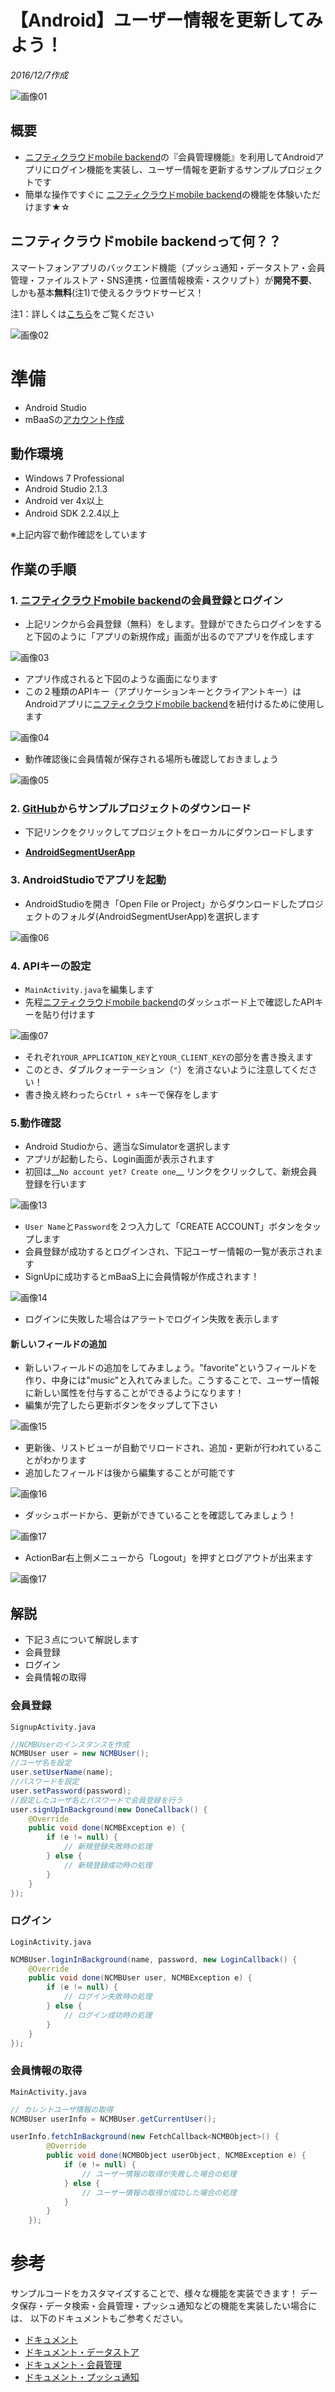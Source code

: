 # 【Android】ユーザー情報を更新してみよう！
*2016/12/7作成*

![画像01](/readme-img/001.png)

## 概要
* [ニフティクラウドmobile backend](http://mb.cloud.nifty.com/)の『会員管理機能』を利用してAndroidアプリにログイン機能を実装し、ユーザー情報を更新するサンプルプロジェクトです
* 簡単な操作ですぐに [ニフティクラウドmobile backend](http://mb.cloud.nifty.com/)の機能を体験いただけます★☆

## ニフティクラウドmobile backendって何？？
スマートフォンアプリのバックエンド機能（プッシュ通知・データストア・会員管理・ファイルストア・SNS連携・位置情報検索・スクリプト）が**開発不要**、しかも基本**無料**(注1)で使えるクラウドサービス！

注1：詳しくは[こちら](http://mb.cloud.nifty.com/price.htm)をご覧ください

![画像02](/readme-img/002.png)

# 準備

* Android Studio
* mBaaSの[アカウント作成](http://mb.cloud.nifty.com/signup.htm)

## 動作環境
* Windows 7 Professional
* Android Studio 2.1.3
* Android ver 4x以上
* Android SDK 2.2.4以上

※上記内容で動作確認をしています

## 作業の手順
### 1. [ニフティクラウドmobile backend](http://mb.cloud.nifty.com/)の会員登録とログイン

* 上記リンクから会員登録（無料）をします。登録ができたらログインをすると下図のように「アプリの新規作成」画面が出るのでアプリを作成します

![画像03](/readme-img/003.png)

* アプリ作成されると下図のような画面になります
* この２種類のAPIキー（アプリケーションキーとクライアントキー）はAndroidアプリに[ニフティクラウドmobile backend](http://mb.cloud.nifty.com/)を紐付けるために使用します

![画像04](/readme-img/004.png)

* 動作確認後に会員情報が保存される場所も確認しておきましょう

![画像05](/readme-img/005.png)

### 2. [GitHub](https://github.com/NIFTYCloud-mbaas/AndroidSegmentUserApp)からサンプルプロジェクトのダウンロード

* 下記リンクをクリックしてプロジェクトをローカルにダウンロードします

 * __[AndroidSegmentUserApp](https://github.com/NIFTYCloud-mbaas/AndroidSegmentUserApp/archive/master.zip)__

### 3. AndroidStudioでアプリを起動

* AndroidStudioを開き「Open File or Project」からダウンロードしたプロジェクトのフォルダ(AndroidSegmentUserApp)を選択します

![画像06](/readme-img/006.png)

### 4. APIキーの設定

* `MainActivity.java`を編集します
* 先程[ニフティクラウドmobile backend](http://mb.cloud.nifty.com/)のダッシュボード上で確認したAPIキーを貼り付けます

![画像07](/readme-img/007.png)

* それぞれ`YOUR_APPLICATION_KEY`と`YOUR_CLIENT_KEY`の部分を書き換えます
 * このとき、ダブルクォーテーション（`"`）を消さないように注意してください！
* 書き換え終わったら`Ctrl + s`キーで保存をします

### 5.動作確認

* Android Studioから、適当なSimulatorを選択します
* アプリが起動したら、Login画面が表示されます
* 初回は__`No account yet? Create one`__ リンクをクリックして、新規会員登録を行います

![画像13](/readme-img/008.png)

* `User Name`と`Password`を２つ入力して「CREATE ACCOUNT」ボタンをタップします
* 会員登録が成功するとログインされ、下記ユーザー情報の一覧が表示されます
* SignUpに成功するとmBaaS上に会員情報が作成されます！

![画像14](/readme-img/009.png)

* ログインに失敗した場合はアラートでログイン失敗を表示します

#### 新しいフィールドの追加
* 新しいフィールドの追加をしてみましょう。"favorite"というフィールドを作り、中身には"music"と入れてみました。こうすることで、ユーザー情報に新しい属性を付与することができるようになります！
* 編集が完了したら更新ボタンをタップして下さい

![画像15](/readme-img/010.png)

* 更新後、リストビューが自動でリロードされ、追加・更新が行われていることがわかります
* 追加したフィールドは後から編集することが可能です

![画像16](/readme-img/011.png)

* ダッシュボードから、更新ができていることを確認してみましょう！

![画像17](/readme-img/012.png)

* ActionBar右上側メニューから「Logout」を押すとログアウトが出来ます

![画像17](/readme-img/013.png)

## 解説
* 下記３点について解説します
 * 会員登録
 * ログイン
 * 会員情報の取得

### 会員登録
`SignupActivity.java`

```java
//NCMBUserのインスタンスを作成
NCMBUser user = new NCMBUser();
//ユーザ名を設定
user.setUserName(name);
//パスワードを設定
user.setPassword(password);
//設定したユーザ名とパスワードで会員登録を行う
user.signUpInBackground(new DoneCallback() {
    @Override
    public void done(NCMBException e) {
        if (e != null) {
            // 新規登録失敗時の処理
        } else {
            // 新規登録成功時の処理
        }
    }
});
```

### ログイン
`LoginActivity.java`

```java
NCMBUser.loginInBackground(name, password, new LoginCallback() {
    @Override
    public void done(NCMBUser user, NCMBException e) {
        if (e != null) {
            // ログイン失敗時の処理
        } else {
            // ログイン成功時の処理
        }
    }
});
```

### 会員情報の取得
`MainActivity.java`

```java
// カレントユーザ情報の取得
NCMBUser userInfo = NCMBUser.getCurrentUser();

userInfo.fetchInBackground(new FetchCallback<NCMBObject>() {
        @Override
        public void done(NCMBObject userObject, NCMBException e) {
            if (e != null) {
                // ユーザー情報の取得が失敗した場合の処理
            } else {
                // ユーザー情報の取得が成功した場合の処理
            }
        }
    });
```

# 参考

サンプルコードをカスタマイズすることで、様々な機能を実装できます！
データ保存・データ検索・会員管理・プッシュ通知などの機能を実装したい場合には、
以下のドキュメントもご参考ください。

* [ドキュメント](http://mb.cloud.nifty.com/doc/current/)
* [ドキュメント・データストア](http://mb.cloud.nifty.com/doc/current/datastore/basic_usage_android.html)
* [ドキュメント・会員管理](http://mb.cloud.nifty.com/doc/current/user/basic_usage_android.html)
* [ドキュメント・プッシュ通知](http://mb.cloud.nifty.com/doc/current/push/basic_usage_android.html)
